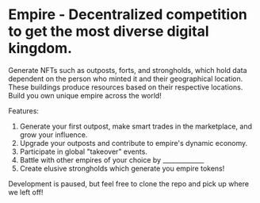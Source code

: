# Empire - Decentralized competition to get the most diverse digital kingdom.
Generate NFTs such as outposts, forts, and strongholds, which hold data dependent on the person who minted it and their geographical location. These buildings produce resources based on their respective locations. Build you own unique empire across the world!

Features:
1. Generate your first outpost, make smart trades in the marketplace, and grow your influence.
2. Upgrade your outposts and contribute to empire's dynamic economy.
3. Participate in global "takeover" events.
4. Battle with other empires of your choice by _____________
5. Create elusive strongholds which generate you empire tokens!

Development is paused, but feel free to clone the repo and pick up where we left off!
